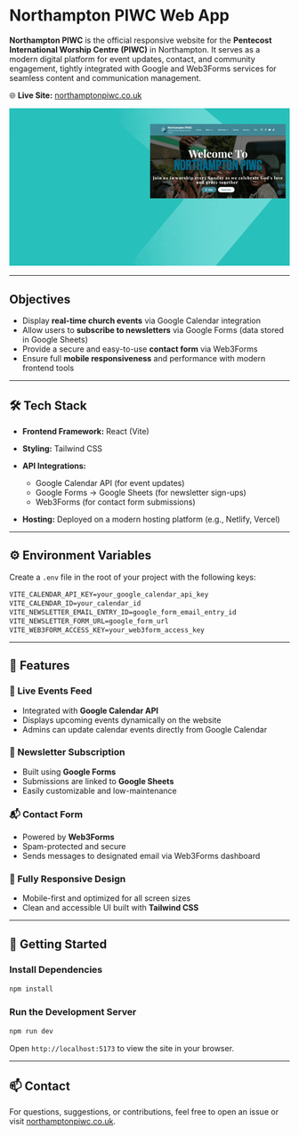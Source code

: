 # Northampton PIWC Web App

**Northampton PIWC** is the official responsive website for the **Pentecost International Worship Centre (PIWC)** in Northampton. It serves as a modern digital platform for event updates, contact, and community engagement, tightly integrated with Google and Web3Forms services for seamless content and communication management.

🌐 **Live Site:** [northamptonpiwc.co.uk](https://northamptonpiwc.co.uk)

![readme intro vid](https://github.com/fredcodess/Northampton-PIWC/blob/main/public/media/readme_intro.gif?raw=true)

---

## Objectives

* Display **real-time church events** via Google Calendar integration
* Allow users to **subscribe to newsletters** via Google Forms (data stored in Google Sheets)
* Provide a secure and easy-to-use **contact form** via Web3Forms
* Ensure full **mobile responsiveness** and performance with modern frontend tools

---

## 🛠️ Tech Stack

* **Frontend Framework:** React (Vite)
* **Styling:** Tailwind CSS
* **API Integrations:**

  * Google Calendar API (for event updates)
  * Google Forms → Google Sheets (for newsletter sign-ups)
  * Web3Forms (for contact form submissions)
* **Hosting:** Deployed on a modern hosting platform (e.g., Netlify, Vercel)

---

## ⚙️ Environment Variables

Create a `.env` file in the root of your project with the following keys:

```env
VITE_CALENDAR_API_KEY=your_google_calendar_api_key
VITE_CALENDAR_ID=your_calendar_id
VITE_NEWSLETTER_EMAIL_ENTRY_ID=google_form_email_entry_id
VITE_NEWSLETTER_FORM_URL=google_form_url
VITE_WEB3FORM_ACCESS_KEY=your_web3form_access_key
```

---

## 🚀 Features

### 📅 Live Events Feed

* Integrated with **Google Calendar API**
* Displays upcoming events dynamically on the website
* Admins can update calendar events directly from Google Calendar

### 📰 Newsletter Subscription

* Built using **Google Forms**
* Submissions are linked to **Google Sheets**
* Easily customizable and low-maintenance

### 📬 Contact Form

* Powered by **Web3Forms**
* Spam-protected and secure
* Sends messages to designated email via Web3Forms dashboard

### 📱 Fully Responsive Design

* Mobile-first and optimized for all screen sizes
* Clean and accessible UI built with **Tailwind CSS**

---

## 🚦 Getting Started

### Install Dependencies

```bash
npm install
```

### Run the Development Server

```bash
npm run dev
```

Open `http://localhost:5173` to view the site in your browser.

---

## 📫 Contact

For questions, suggestions, or contributions, feel free to open an issue or visit [northamptonpiwc.co.uk](https://northamptonpiwc.co.uk).
